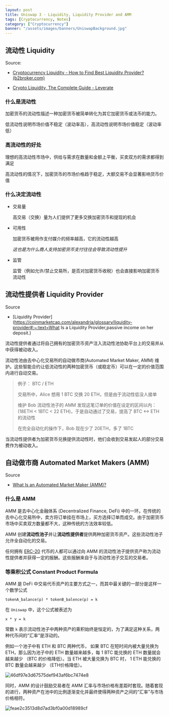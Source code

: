 ```yaml
---
layout: post
title: Uniswap 3 - Liquidity, Liquidity Provider and AMM
tags: [Cryptocurrency, Notes]
category: ["Cryptocurrency"]
banner: "/assets/images/banners/UniswapBackground.jpg"
---
```

## 流动性 Liquidity

Source:

- [Cryptocurrency Liquidity - How to Find Best Liquidity Provider? (b2broker.com)](https://b2broker.com/news/cryptocurrency-liquidity-and-finding-the-best-liquidity-provider/)

- [Crypto Liquidity, The Complete Guide - Leverate](https://leverate.com/cryptocurrency-liquidity-how-to-find-the-best-providers/)

### 什么是流动性

加密货币的流动性描述一种加密货币被简单转化为其它加密货币或法币的能力。

低流动性说明市场价值不稳定（波动率高），高流动性说明市场价值稳定（波动率低）

### 高流动性的好处

理想的高流动性市场中，供给与需求在数量和金额上平衡，买卖双方的需求都得到满足

高流动性的情况下，加密货币的市场价格趋于稳定，大额交易不会显著影响货币价值

### 什么决定流动性

* 交易量

  高交易（交换）量为人们提供了更多交换加密货币和提现的机会

* 可用性

  加密货币被用作支付媒介的频率越高，它的流动性越高

  *这也是为什么商人支持加密货币支付往往会导致流动性提升*

* 监管

  监管（例如允许/禁止交易所，是否对加密货币收税）也会直接影响加密货币流动性

## 流动性提供者 Liquidity Provider

Source

- [Liquidity Provider](https://coinmarketcap.com/alexandria/glossary/liquidity-provider#:~:text=What Is a Liquidity Provider,passive income on her deposit.)

流动性提供者通过将自己拥有的加密货币资产注入流动性池协助平台上的交易并从中获得被动收入。

流动性池由去中心化交易所的自动做市商(Automated Market Maker, AMM) 维护。这些智能合约让低流动性的两种加密货币（或稳定币）可以在一定的价值范围内进行自动交易。

> 例子： BTC / ETH
>
> 交易所中，Alice 想用 1 BTC 交换 20 ETH，但是由于流动性低没人接单
>
> 维护 Bob 流动性池子的 AMM 发现这笔订单的价值在设定的区间以内：(18ETH < 1BTC < 22 ETH)，于是自动通过了交易，提高了 BTC <-> ETH 的流动性
>
> 在完全自动化的操作下，Bob 现在少了 20ETH，多了 1BTC

当流动性提供者为加密货币兑换提供流动性时，他们会收到交易发起人的部分交易费作为被动收入。

## 自动做市商 Automated Market Makers (AMM)

Source

- [What Is an Automated Market Maker (AMM)?](https://www.gemini.com/cryptopedia/amm-what-are-automated-market-makers)

### 什么是 AMM

AMM 是去中心化金融体系 (Decentralized Finance, DeFi) 中的一环。在传统的去中心化交易所中，卖方将订单挂在市场上，买方选择订单而成交。由于加密货币市场中买卖双方数量都不大，这种传统的方法效率较低。

AMM 创建**流动性池子**并让**流动性提供者**提供两种加密货币资产。这些流动性池子允许全自动化的交易。

任何拥有 <u>ERC-20</u> 代币的人都可以通过向 AMM 的流动性池子提供资产称为流动性提供者并获得一定的报酬。这些报酬来自于与流动性池子交互的交易者。

### 等乘积公式 Constant Product Formula

AMM 是 DeFi 中交易代币资产的主要方式之一，而其中最关键的一部分是这样一个数学公式

```
tokenA_balance(p) * tokenB_balence(p) = k
```

在 `Uniswap` 中，这个公式被表述为

```
x * y = k
```

常数 `k` 表示流动性池子中两种资产的乘积始终是恒定的，为了满足这种关系，两种代币间的“汇率”是浮动的。

例如一个池子中有 ETH 和 BTC 两种代币， 如果 BTC 在短时间内被大量兑换为 ETH，那么因为池子中的 ETH 数量越来越多，每 1 BTC 能兑换的 ETH 数量就会越来越少 （BTC 的价格降低）。当 ETH 被大量兑换为 BTC 时， 1 ETH 能兑换的 BTC 数量会越来越少 （ETH价格降低）。

![46df97e3d67575def943af6bc7474e8](http://markdown-img-1304853431.cosgz.myqcloud.com/20210807181755.jpg)

同时，AMM 的设计鼓励交易者在 AMM 汇率与市场价格有差距时套现。随着套现的进行，两种资产在池中的比例逐渐变化并最终使得两种资产之间的“汇率”与市场价格相符。

![feae2c3513d8d7ad3bf0a00d18989cf](http://markdown-img-1304853431.cosgz.myqcloud.com/20210807184533.jpg)



